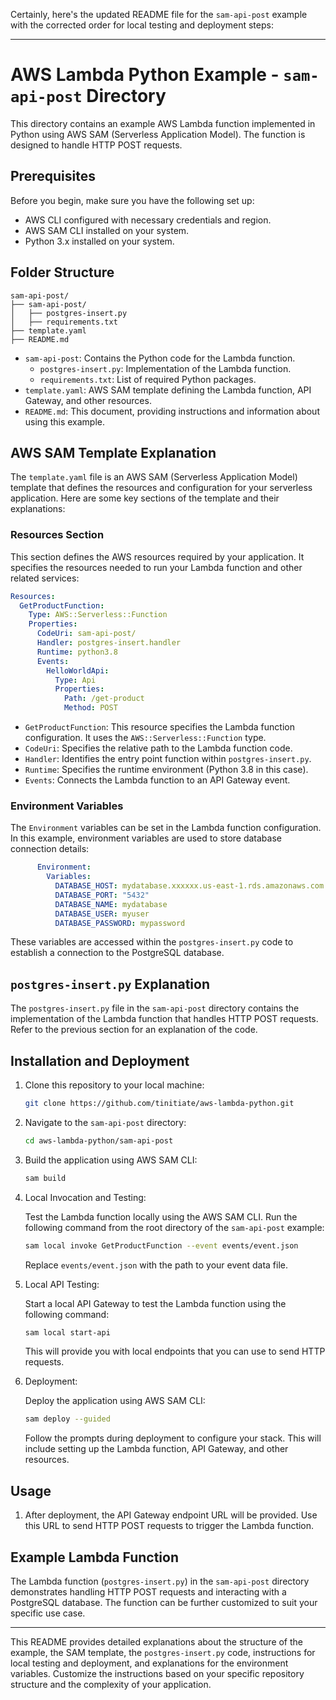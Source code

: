 Certainly, here's the updated README file for the `sam-api-post` example with the corrected order for local testing and deployment steps:

---

# AWS Lambda Python Example - `sam-api-post` Directory

This directory contains an example AWS Lambda function implemented in Python using AWS SAM (Serverless Application Model). The function is designed to handle HTTP POST requests.

## Prerequisites

Before you begin, make sure you have the following set up:

- AWS CLI configured with necessary credentials and region.
- AWS SAM CLI installed on your system.
- Python 3.x installed on your system.

## Folder Structure

```
sam-api-post/
├── sam-api-post/
│   ├── postgres-insert.py
│   ├── requirements.txt
├── template.yaml
├── README.md
```

- `sam-api-post`: Contains the Python code for the Lambda function.
  - `postgres-insert.py`: Implementation of the Lambda function.
  - `requirements.txt`: List of required Python packages.
- `template.yaml`: AWS SAM template defining the Lambda function, API Gateway, and other resources.
- `README.md`: This document, providing instructions and information about using this example.

## AWS SAM Template Explanation

The `template.yaml` file is an AWS SAM (Serverless Application Model) template that defines the resources and configuration for your serverless application. Here are some key sections of the template and their explanations:

### Resources Section

This section defines the AWS resources required by your application. It specifies the resources needed to run your Lambda function and other related services:

```yaml
Resources:
  GetProductFunction:
    Type: AWS::Serverless::Function
    Properties:
      CodeUri: sam-api-post/
      Handler: postgres-insert.handler
      Runtime: python3.8
      Events:
        HelloWorldApi:
          Type: Api
          Properties:
            Path: /get-product
            Method: POST
```

- `GetProductFunction`: This resource specifies the Lambda function configuration. It uses the `AWS::Serverless::Function` type.
- `CodeUri`: Specifies the relative path to the Lambda function code.
- `Handler`: Identifies the entry point function within `postgres-insert.py`.
- `Runtime`: Specifies the runtime environment (Python 3.8 in this case).
- `Events`: Connects the Lambda function to an API Gateway event.

### Environment Variables

The `Environment` variables can be set in the Lambda function configuration. In this example, environment variables are used to store database connection details:

```yaml
      Environment:
        Variables:
          DATABASE_HOST: mydatabase.xxxxxx.us-east-1.rds.amazonaws.com
          DATABASE_PORT: "5432"
          DATABASE_NAME: mydatabase
          DATABASE_USER: myuser
          DATABASE_PASSWORD: mypassword
```

These variables are accessed within the `postgres-insert.py` code to establish a connection to the PostgreSQL database.

## `postgres-insert.py` Explanation

The `postgres-insert.py` file in the `sam-api-post` directory contains the implementation of the Lambda function that handles HTTP POST requests. Refer to the previous section for an explanation of the code.

## Installation and Deployment

1. Clone this repository to your local machine:

   ```bash
   git clone https://github.com/tinitiate/aws-lambda-python.git
   ```

2. Navigate to the `sam-api-post` directory:

   ```bash
   cd aws-lambda-python/sam-api-post
   ```

3. Build the application using AWS SAM CLI:

   ```bash
   sam build
   ```

4. Local Invocation and Testing:

   Test the Lambda function locally using the AWS SAM CLI. Run the following command from the root directory of the `sam-api-post` example:

   ```bash
   sam local invoke GetProductFunction --event events/event.json
   ```

   Replace `events/event.json` with the path to your event data file.

5. Local API Testing:

   Start a local API Gateway to test the Lambda function using the following command:

   ```bash
   sam local start-api
   ```

   This will provide you with local endpoints that you can use to send HTTP requests.

6. Deployment:

   Deploy the application using AWS SAM CLI:

   ```bash
   sam deploy --guided
   ```

   Follow the prompts during deployment to configure your stack. This will include setting up the Lambda function, API Gateway, and other resources.

## Usage

1. After deployment, the API Gateway endpoint URL will be provided. Use this URL to send HTTP POST requests to trigger the Lambda function.

## Example Lambda Function

The Lambda function (`postgres-insert.py`) in the `sam-api-post` directory demonstrates handling HTTP POST requests and interacting with a PostgreSQL database. The function can be further customized to suit your specific use case.

---

This README provides detailed explanations about the structure of the example, the SAM template, the `postgres-insert.py` code, instructions for local testing and deployment, and explanations for the environment variables. Customize the instructions based on your specific repository structure and the complexity of your application.
